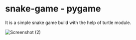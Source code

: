 # snake-game - pygame 

It is a simple snake game build with the help of turtle module.


![Screenshot (2)](https://user-images.githubusercontent.com/66240249/87779749-0929e900-c84d-11ea-844a-0c47e8dc7137.png)


